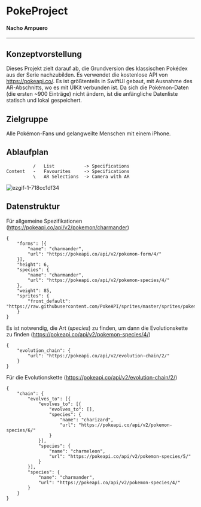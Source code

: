 # PokeProject
#### Nacho Ampuero
--------------------

## Konzeptvorstellung
Dieses Projekt zielt darauf ab, die Grundversion des klassischen Pokédex aus der Serie nachzubilden. Es verwendet die kostenlose API von https://pokeapi.co/.
Es ist größtenteils in SwiftUI gebaut, mit Ausnahme des AR-Abschnitts, wo es mit UIKit verbunden ist.
Da sich die Pokémon-Daten (die ersten ~900 Einträge) nicht ändern, ist die anfängliche Datenliste statisch und lokal gespeichert.


## Zielgruppe
Alle Pokémon-Fans und gelangweilte Menschen mit einem iPhone.

## Ablaufplan
```
          /   List           -> Specifications
Content   -   Favourites     -> Specifications
          \   AR Selections  -> Camera with AR
```
![ezgif-1-718cc1df34](https://user-images.githubusercontent.com/35230792/172830161-8e069dff-f4b3-4c50-8608-d206dd4ce950.gif)


## Datenstruktur
Für allgemeine Spezifikationen (https://pokeapi.co/api/v2/pokemon/charmander)
```
{
    "forms": [{
        "name": "charmander",
        "url": "https://pokeapi.co/api/v2/pokemon-form/4/"
    }],
    "height": 6,
    "species": {
        "name": "charmander",
        "url": "https://pokeapi.co/api/v2/pokemon-species/4/"
    },
    "weight": 85,
    "sprites": {
        "front_default": "https://raw.githubusercontent.com/PokeAPI/sprites/master/sprites/pokemon/4.png",
    }
}
```

Es ist notwendig, die Art (*species*) zu finden, um dann die Evolutionskette zu finden (https://pokeapi.co/api/v2/pokemon-species/4/)
```
{
    "evolution_chain": {
        "url": "https://pokeapi.co/api/v2/evolution-chain/2/"
    }
}
```

Für die Evolutionskette (https://pokeapi.co/api/v2/evolution-chain/2/)
```
{
    "chain": {
        "evolves_to": [{
            "evolves_to": [{
                "evolves_to": [],
                "species": {
                    "name": "charizard",
                    "url": "https://pokeapi.co/api/v2/pokemon-species/6/"
                }
            }],
            "species": {
                "name": "charmeleon",
                "url": "https://pokeapi.co/api/v2/pokemon-species/5/"
            }
        }],
        "species": {
            "name": "charmander",
            "url": "https://pokeapi.co/api/v2/pokemon-species/4/"
        }
    }
}
```
